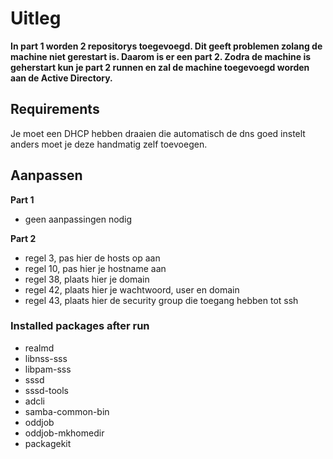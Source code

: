 # Uitleg
**In part 1 worden 2 repositorys toegevoegd. Dit geeft problemen zolang de machine niet gerestart is. Daarom is er een part 2. Zodra de machine is geherstart kun je part 2 runnen en zal de machine toegevoegd worden aan de Active Directory.**
## Requirements
Je moet een DHCP hebben draaien die automatisch de dns goed instelt anders moet je deze handmatig zelf toevoegen.

## Aanpassen
**Part 1**
* geen aanpassingen nodig

**Part 2**
* regel 3, pas hier de hosts op aan
* regel 10, pas hier je hostname aan
* regel 38, plaats hier je domain
* regel 42, plaats hier je wachtwoord, user en domain
* regel 43, plaats hier de security group die toegang hebben tot ssh 

### Installed packages after run
* realmd 
* libnss-sss 
* libpam-sss 
* sssd 
* sssd-tools 
* adcli 
* samba-common-bin 
* oddjob 
* oddjob-mkhomedir 
* packagekit
